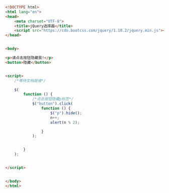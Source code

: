 
<BlogInfo id="531" title="4.jQuery选择器" author="白日梦想猿" pv=0 read_times=0 pre_cost_time=0分27秒 category="jQuery学习" tag_list="['jQuery学习']" create_time="2021.09.07 17:30:32" update_time="2021.09.14 16:07:06" />

```html
<!DOCTYPE html>
<html lang="en">
<head>
    <meta charset="UTF-8">
    <title>jQuery选择器</title>
    <script src="https://cdn.bootcss.com/jquery/1.10.2/jquery.min.js"></script>
</head>


<body>

<p>请点击按钮隐藏我!</p>
<button>隐藏</button>


<script>
    /*等待文档就绪*/

    $(
        function () {
            /*点击按钮隐藏p标签*/
            $("button").click(
                function () {
                    $("p").hide();
                    n++;
                    alert(n % 2);

                }
            );


        }
    );


</script>


</body>
</html>
```
